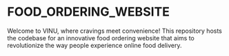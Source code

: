 # FOOD_ORDERING_WEBSITE
<p>Welcome to VINU, where cravings meet convenience! This repository hosts the codebase for an innovative food ordering website that aims to revolutionize the way people experience online food delivery.</p>
